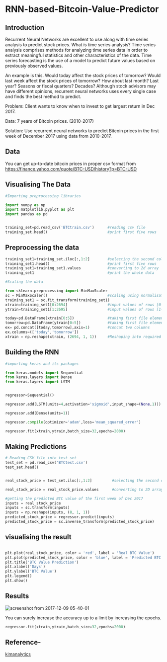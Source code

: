 # RNN-based-Bitcoin-Value-Predictor 
## Introduction

Recurrent Neural Networks are excellent to use along with time series analysis to predict stock prices. What is time series analysis? Time series analysis comprises methods for analyzing time series data in order to extract meaningful statistics and other characteristics of the data. Time series forecasting is the use of a model to predict future values based on previously observed values.

An example is this. Would today affect the stock prices of tomorrow? Would last week affect the stock prices of tomorrow? How about last month? Last year? Seasons or fiscal quarters? Decades? Although stock advisors may have different opinions, recurrent neural networks uses every single case and finds the best method to predict.

Problem: Client wants to know when to invest to get largest return in Dec 2017.

Data: 7 years of Bitcoin prices. (2010-2017)

Solution: Use recurrent neural networks to predict Bitcoin prices in the first week of December 2017 using data from 2010-2017.

## Data

You can get up-to-date bitcoin prices in proper csv format from https://finance.yahoo.com/quote/BTC-USD/history?p=BTC-USD

## Visualising The Data
```python
#Importing preprocessing libraries

import numpy as np
import matplotlib.pyplot as plt
import pandas as pd


training_set=pd.read_csv('BTCtrain.csv')      #reading csv file
training_set.head()                           #print first five rows

```
## Preprocessing the data
```python
training_set1=training_set.iloc[:,1:2]        #selecting the second column
training_set1.head()                          #print first five rows
training_set1=training_set1.values            #converting to 2d array
training_set1                                 #print the whole data

#Scaling the data

from sklearn.preprocessing import MinMaxScaler
sc = MinMaxScaler()                           #scaling using normalisation 
training_set1 = sc.fit_transform(training_set1)
xtrain=training_set1[0:2694]                  #input values of rows [0-2694]		   
ytrain=training_set1[1:2695]                  #input values of rows [1-2695]

today=pd.DataFrame(xtrain[0:5])               #taking first file elements of the row from xtrain
tomorrow=pd.DataFrame(ytrain[0:5])            #taking first file elements of the row from ytrain
ex= pd.concat([today,tomorrow],axis=1)        #concat two columns 
ex.columns=(['today','tomorrow'])
xtrain = np.reshape(xtrain, (2694, 1, 1))     #Reshaping into required shape for Keras

```
## Building the RNN

```python
#importing keras and its packages

from keras.models import Sequential
from keras.layers import Dense
from keras.layers import LSTM


regressor=Sequential()                                                      #initialize the RNN

regressor.add(LSTM(units=4,activation='sigmoid',input_shape=(None,1)))      #adding input layerand the LSTM layer 

regressor.add(Dense(units=1))                                               #ading output layers

regressor.compile(optimizer='adam',loss='mean_squared_error')               #compiling the RNN

regressor.fit(xtrain,ytrain,batch_size=32,epochs=2000)                      #fitting the RNN to the training set  
```
## Making Predictions 

```python
# Reading CSV file into test set
test_set = pd.read_csv('BTCtest.csv')
test_set.head()


real_stock_price = test_set.iloc[:,1:2]         #selecting the second column

real_stock_price = real_stock_price.values      #converting to 2D array

#getting the predicted BTC value of the first week of Dec 2017  
inputs = real_stock_price			
inputs = sc.transform(inputs)
inputs = np.reshape(inputs, (8, 1, 1))
predicted_stock_price = regressor.predict(inputs)
predicted_stock_price = sc.inverse_transform(predicted_stock_price)
```
## visualising the result 
```python

plt.plot(real_stock_price, color = 'red', label = 'Real BTC Value')
plt.plot(predicted_stock_price, color = 'blue', label = 'Predicted BTC Value')
plt.title('BTC Value Prediction')
plt.xlabel('Days')
plt.ylabel('BTC Value')
plt.legend()
plt.show()
```

## Results 
![screenshot from 2017-12-09 05-40-01](https://user-images.githubusercontent.com/26405791/33792957-186dc214-dca6-11e7-9b11-2ffcc70027a4.png)


You can surely increase the accuracy up to a limit by increasing the epochs. 
```python 
regressor.fit(xtrain,ytrain,batch_size=32,epochs=2000)                      #fitting the RNN to the training set 
```

## Reference- 

[kimanalytics](https://github.com/kimanalytics/Recurrent-Neural-Network-to-Predict-Stock-Prices)
